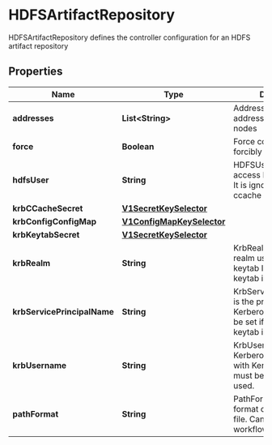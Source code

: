 

# HDFSArtifactRepository

HDFSArtifactRepository defines the controller configuration for an HDFS artifact repository
## Properties

Name | Type | Description | Notes
------------ | ------------- | ------------- | -------------
**addresses** | **List&lt;String&gt;** | Addresses is accessible addresses of HDFS name nodes |  [optional]
**force** | **Boolean** | Force copies a file forcibly even if it exists |  [optional]
**hdfsUser** | **String** | HDFSUser is the user to access HDFS file system. It is ignored if either ccache or keytab is used. |  [optional]
**krbCCacheSecret** | [**V1SecretKeySelector**](V1SecretKeySelector.md) |  |  [optional]
**krbConfigConfigMap** | [**V1ConfigMapKeySelector**](V1ConfigMapKeySelector.md) |  |  [optional]
**krbKeytabSecret** | [**V1SecretKeySelector**](V1SecretKeySelector.md) |  |  [optional]
**krbRealm** | **String** | KrbRealm is the Kerberos realm used with Kerberos keytab It must be set if keytab is used. |  [optional]
**krbServicePrincipalName** | **String** | KrbServicePrincipalName is the principal name of Kerberos service It must be set if either ccache or keytab is used. |  [optional]
**krbUsername** | **String** | KrbUsername is the Kerberos username used with Kerberos keytab It must be set if keytab is used. |  [optional]
**pathFormat** | **String** | PathFormat is defines the format of path to store a file. Can reference workflow variables |  [optional]




